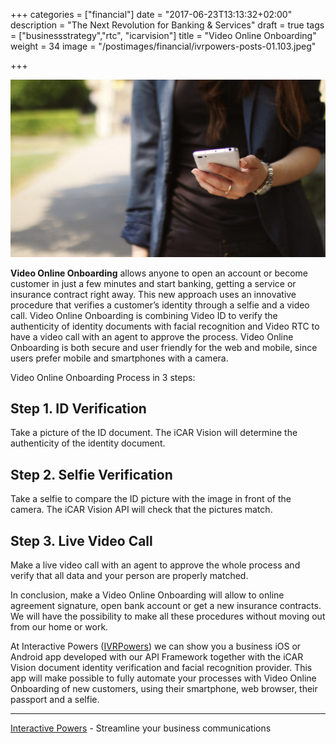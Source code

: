 +++
categories = ["financial"]
date = "2017-06-23T13:13:32+02:00"
description = "The Next Revolution for Banking & Services"
draft = true
tags = ["businessstrategy","rtc", "icarvision"]
title = "Video Online Onboarding"
weight = 34
image = "/postimages/financial/ivrpowers-posts-01.103.jpeg"

+++

![Laptop and Mobile](/postimages/financial/ivrpowers-posts-01.103.jpeg)

**Video Online Onboarding** allows anyone to open an account or become customer in just a few minutes and start banking, getting a service or insurance contract right away. This new approach uses an innovative procedure that verifies a customer’s identity through a selfie and a video call. Video Online Onboarding is combining Video ID to verify the authenticity of identity documents with facial recognition and Video RTC to have a video call with an agent to approve the process. Video Online Onboarding is both secure and user friendly for the web and mobile, since users prefer mobile and smartphones with a camera.

Video Online Onboarding Process in 3 steps:

## Step 1. ID Verification
Take a picture of the ID document. The iCAR Vision will determine the authenticity of the identity document.

## Step 2. Selfie Verification
Take a selfie to compare the ID picture with the image in front of the camera. The iCAR Vision API will check that the pictures match. 

## Step 3. Live Video Call
Make a live video call with an agent to approve the whole process and verify that all data and your person are properly matched.

In conclusion, make a Video Online Onboarding will allow to online agreement signature, open bank account or get a new insurance contracts. We will have the possibility to make all these procedures without moving out from our home or work.

At Interactive Powers ([IVRPowers](http://www.ivrpowers)) we can show you a business iOS or Android app developed with our API Framework together with the iCAR Vision document identity verification and facial recognition provider. This app will make possible to fully automate your processes with Video Online Onboarding of new customers, using their smartphone, web browser, their passport and a selfie.

---
[Interactive Powers](http://www.ivrpowers.com/) - Streamline your business communications